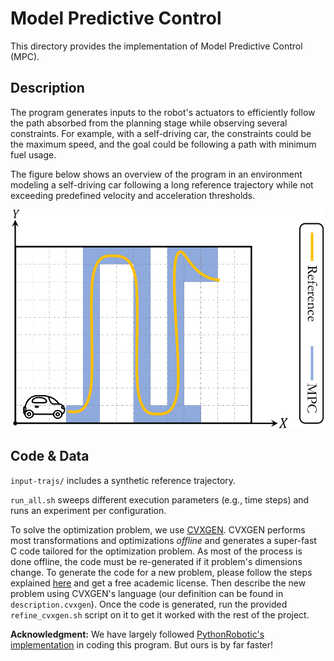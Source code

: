 # Model Predictive Control

This directory provides the implementation of Model Predictive Control (MPC).

## Description

The program generates inputs to the robot's actuators to efficiently follow the
path absorbed from the planning stage while observing several constraints.  For
example, with a self-driving car, the constraints could be the maximum speed,
and the goal could be following a path with minimum fuel usage.

The figure below shows an overview of the program in an environment modeling a
self-driving car following a long reference trajectory while not exceeding
predefined velocity and acceleration thresholds.

<p align="center">
  <img
    width="500"
    height="350"
    src="../../.images/mpc.png"
  >
</p>

## Code & Data

`input-trajs/` includes a synthetic reference trajectory.

`run_all.sh` sweeps different execution parameters (e.g., time steps) and runs
an experiment per configuration.

To solve the optimization problem, we use
[CVXGEN](https://cvxgen.com/docs/index.html).  CVXGEN performs most
transformations and optimizations *offline* and generates a super-fast C code
tailored for the optimization problem. As most of the process is done offline,
the code must be re-generated if it problem's dimensions change. To generate
the code for a new problem, please follow the steps explained
[here](https://cvxgen.com/licenses/new) and get a free academic license. Then
describe the new problem using CVXGEN's language (our definition can be found
in `description.cvxgen`). Once the code is generated, run the provided
`refine_cvxgen.sh` script on it to get it worked with the rest of the project.

**Acknowledgment:** We have largely followed [PythonRobotic's
implementation](https://github.com/AtsushiSakai/PythonRobotics/blob/master/PathTracking/model_predictive_speed_and_steer_control/model_predictive_speed_and_steer_control.py)
in coding this program. But ours is by far faster!
